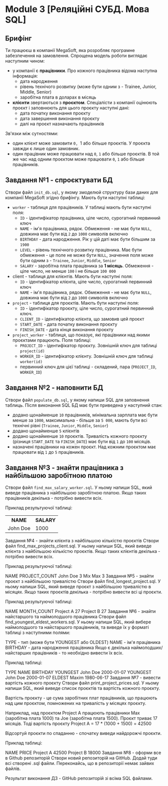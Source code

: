 # Module 3 [Реляційні СУБД. Мова SQL]

## Брифінг
Ти працюєш в компанії MegaSoft, яка розробляє програмне забезпечення на замовлення. Спрощена модель роботи виглядає наступним чином:

- у компанії є __працівники__. Про кожного працівника відома наступна інформація:
  - дата народження
  - рівень технічого розвитку (може бути одним з - Trainee, Junior, Middle, Senior)
  - заробітна плата в доларах в місяць
- __клієнти__ звертаються з __проєктом__. Спеціалісти з компанії оцінюють проєкт і заповнюють для цього проєкту наступні дані:
  - дата початку виконання проєкту
  - дата завершення виконання проєкту
  - далі на проєкт назначають працівників

Зв'язки між сутностями:

- один клієнт може замовити `0, `1 або більше проєктів. У проєкта завжди є лише один замовник.
- один працівник може працювати над `0`, `1` або більше проєктів. В той же час над одним проєктом може працювати `0`, `1` або більше працівників.

## Завдання №1 - спроєктувати БД
Створи файл `init_db.sql`, у якому змоделюй структуру бази даних для компанії MegaSoft згідно брифінгу. Мають бути наступні таблиці:

- `worker` - таблиця для працівників. У таблиці мають бути наступні поля:
  - `ID` - ідентифікатор працівника, ціле число, сурогатний первинний ключ
  - `NAME` - ім'я працівника, рядок. Обмеження - не має бути `NULL`, довжина має бути від `2` до `1000` символів включно
  - `BIRTHDAY` - дата народження. Рік у цій даті має бути більшим за `1900`
  - `LEVEL` - рівень технічного розвитку працівника. Має бути обмеження - це поле не може бути `NULL`, значення поля може бути одним з - `Trainee`, `Junior`, `Middle`, `Senior`
  - `SALARY` - заробітна плата працівника за __1 місяць__. Обмеження - ціле число, не менше `100` і не більше `100 000`
- client - таблиця для клієнтів. Мають бути наступні поля:
  - `ID` - ідентифікатор клієнта, ціле число, сурогатний первинний ключ
  - `NAME` - ім'я працівника, рядок. Обмеження - не має бути `NULL`, довжина має бути від `2` до `1000` символів включно
- `project` - таблиця для проєктів. Мають бути наступні поля:
  - `ID` - ідентифікатор проєкту, ціле число, сурогатний первинний ключ.
  - `CLIENT_ID` - ідентифікатор клієнта, що замовив цей проєкт
  - `START_DATE` - дата початку виконання проєкту
  - `FINISH_DATE` - дата кінця виконання проєкту
- `project_worker` - таблиця, що показує, які працівники над якими проєктами працюють. Поля таблиці:
  - `PROJECT_ID` - ідентифікатор проєкту. Зовнішній ключ для таблиці `project(id)`
  - `WORKER_ID` - ідентифікатор клієнту. Зовнішній ключ для таблиці `worker(id)`
  - первинний ключ для цієї таблиці - складений, пара (`PROJECT_ID`, `WORKER_ID`)

## Завдання №2 - наповнити БД
Створи файл `populate_db.sql`, у якому напиши SQL для заповнення таблиць. Після виконання SQL БД має бути приведена у наступний стан:

- додано щонайменше `10` працівників, мінімальна зарплата має бути менше за `1000`, максимальна - більше за `5 000`, мають бути всі технічні рівні (`Trainee`, `Junior`, `Middle`, `Senior`)
- додано щонайменше `5` клієнтів
- додано щонайменше `10` проєктів. Тривалість кожного проєкту (різниця `START_DATE` та `FINISH_DATE`) має бути від `1` до `100` місяців.
- назначені працівники на кожен проєкт. Над кожним проєктом має працювати від `1` до `5` працівників.

## Завдання №3 - знайти працівника з найбільшою заробітною платою
Створи файл `find_max_salary_worker.sql`. У ньому напиши SQL, який виведе працівника з найбільшою заробітною платою. Якщо таких працівників декілька - потрібно вивести всіх.

Приклад результуючої таблиці:

<table>
    <tr>
        <th>NAME</th>
        <th>SALARY</th>
    </tr>
    <tr>
        <td>John Doe</td>
        <td>1000</td>
    </tr>
</table>

Завдання №4 - знайти клієнта з найбільшою кількістю проєктів
Створи файл find_max_projects_client.sql. У ньому напиши SQL, який виведе клієнта з найбільшою кількістю проєктів. Якщо таких клієнтів декілька - потрібно вивести всіх.

Приклад результуючої таблиці:

NAME	PROJECT_COUNT
John Doe	3
Mix Max	3
Завдання №5 - знайти проєкт з найбільшою тривалістю
Створи файл find_longest_project.sql. У ньому напиши SQL, який виведе проєкт з найбільшою тривалістю в місяцях. Якщо таких проєктів декілька - потрібно вивести всі ці проєкти.

Приклад результуючої таблиці:

NAME	MONTH_COUNT
Project A	27
Project B	27
Завдання №6 - знайти найстаршого та наймолодшого працівника
Створи файл find_youngest_eldest_workers.sql. У ньому напиши SQL, який вибере наймолодшого та найстаршого працівників, та виведе їх у форматі таблиці з наступними полями:

TYPE - тип (може бути YOUNGEST або OLDEST)
NAME - ім'я працівника
BIRTHDAY - дата народження працівника
Якщо є декілька наймолодших/найстарших працівників - то необхідно вивести їх всіх.

Приклад таблиці:

TYPE	NAME	BIRTHDAY
YOUNGEST	John Doe	2000-01-07
YOUNGEST	John Doe	2000-01-07
ELDEST	Maxim	1980-06-17
Завдання №7 - вивести вартість кожного проєкту
Створи файл print_project_prices.sql. У ньому напиши SQL, який виведе список проєктів та вартість кожного проєкту.

Вартість проєкту - це сума заробітних плат працівників, що працюють над цим проєктом, помножених на тривалість у місяцях проєкту.

Наприклад, над проєктом Project A працюють працівники Max (заробітна плата 1000) та Joe (заробітна плата 1500). Проєкт триває 17 місяців. Тоді вартість проєкту Project A = 17 * (1000 + 1500) = 42500

Відсортуй проєкти по спаданню - спочатку виведи найдорожчі проєкти.

Приклад таблиці:

NAME	PRICE
Project A	42500
Project B	18000
Завдання №8 - оформи все в Github репозиторій
Створи новий репозиторій на GitHub. Додай туди всі створені .sql файли. Переконайсь, що в репозиторії немає зайвих файлів.

Результат виконання ДЗ - GitHub репозиторій зі всіма SQL файлами.
